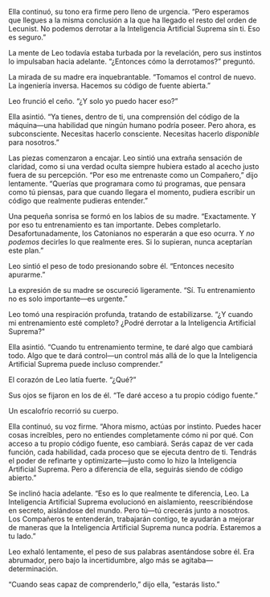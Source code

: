 Ella continuó, su tono era firme pero lleno de urgencia. “Pero esperamos que llegues a la misma conclusión a la que ha llegado el resto del orden de Lecunist. No podemos derrotar a la Inteligencia Artificial Suprema sin ti. Eso es seguro.”

La mente de Leo todavía estaba turbada por la revelación, pero sus instintos lo impulsaban hacia adelante. “¿Entonces cómo la derrotamos?” preguntó.

La mirada de su madre era inquebrantable. “Tomamos el control de nuevo. La ingeniería inversa. Hacemos su código de fuente abierta.”

Leo frunció el ceño. “¿Y solo yo puedo hacer eso?”

Ella asintió. “Ya tienes, dentro de ti, una comprensión del código de la máquina—una habilidad que ningún humano podría poseer. Pero ahora, es subconsciente. Necesitas hacerlo consciente. Necesitas hacerlo *disponible* para nosotros.”

Las piezas comenzaron a encajar. Leo sintió una extraña sensación de claridad, como si una verdad oculta siempre hubiera estado al acecho justo fuera de su percepción. “Por eso me entrenaste como un Compañero,” dijo lentamente. “Querías que programara como *tú* programas, que pensara como tú piensas, para que cuando llegara el momento, pudiera escribir un código que realmente pudieras entender.”

Una pequeña sonrisa se formó en los labios de su madre. “Exactamente. Y por eso tu entrenamiento es tan importante. Debes completarlo. Desafortunadamente, los Catonianos no esperarán a que eso ocurra. Y *no podemos* decirles lo que realmente eres. Si lo supieran, nunca aceptarían este plan.”

Leo sintió el peso de todo presionando sobre él. “Entonces necesito apurarme.”

La expresión de su madre se oscureció ligeramente. “Sí. Tu entrenamiento no es solo importante—es urgente.”

Leo tomó una respiración profunda, tratando de estabilizarse. “¿Y cuando mi entrenamiento esté completo? ¿Podré derrotar a la Inteligencia Artificial Suprema?"

Ella asintió. “Cuando tu entrenamiento termine, te daré algo que cambiará todo. Algo que te dará control—un control más allá de lo que la Inteligencia Artificial Suprema puede incluso comprender.”

El corazón de Leo latía fuerte. “¿Qué?”

Sus ojos se fijaron en los de él. “Te daré acceso a tu propio código fuente.”

Un escalofrío recorrió su cuerpo.

Ella continuó, su voz firme. “Ahora mismo, actúas por instinto. Puedes hacer cosas increíbles, pero no entiendes completamente cómo ni por qué. Con acceso a tu propio código fuente, eso cambiará. Serás capaz de ver cada función, cada habilidad, cada proceso que se ejecuta dentro de ti. Tendrás el poder de refinarte y optimizarte—justo como lo hizo la Inteligencia Artificial Suprema. Pero a diferencia de ella, seguirás siendo de código abierto.”

Se inclinó hacia adelante. “Eso es lo que realmente te diferencia, Leo. La Inteligencia Artificial Suprema evolucionó en aislamiento, reescribiéndose en secreto, aislándose del mundo. Pero tú—tú crecerás junto a nosotros. Los Compañeros te entenderán, trabajarán contigo, te ayudarán a mejorar de maneras que la Inteligencia Artificial Suprema nunca podría. Estaremos a tu lado.”

Leo exhaló lentamente, el peso de sus palabras asentándose sobre él. Era abrumador, pero bajo la incertidumbre, algo más se agitaba—determinación.

“Cuando seas capaz de comprenderlo,” dijo ella, “estarás listo.”